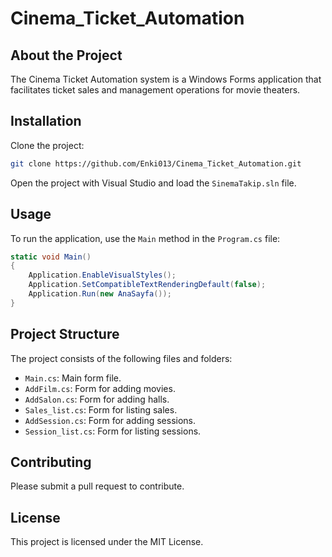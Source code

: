 # Cinema_Ticket_Automation

## About the Project
The Cinema Ticket Automation system is a Windows Forms application that facilitates ticket sales and management operations for movie theaters.

## Installation
Clone the project:
```bash
git clone https://github.com/Enki013/Cinema_Ticket_Automation.git
```

Open the project with Visual Studio and load the `SinemaTakip.sln` file.

## Usage
To run the application, use the `Main` method in the `Program.cs` file:
```csharp
static void Main()
{
    Application.EnableVisualStyles();
    Application.SetCompatibleTextRenderingDefault(false);
    Application.Run(new AnaSayfa());
}
```

## Project Structure
The project consists of the following files and folders:
- `Main.cs`: Main form file.
- `AddFilm.cs`: Form for adding movies.
- `AddSalon.cs`: Form for adding halls.
- `Sales_list.cs`: Form for listing sales.
- `AddSession.cs`: Form for adding sessions.
- `Session_list.cs`: Form for listing sessions.

## Contributing
Please submit a pull request to contribute.

## License
This project is licensed under the MIT License.
